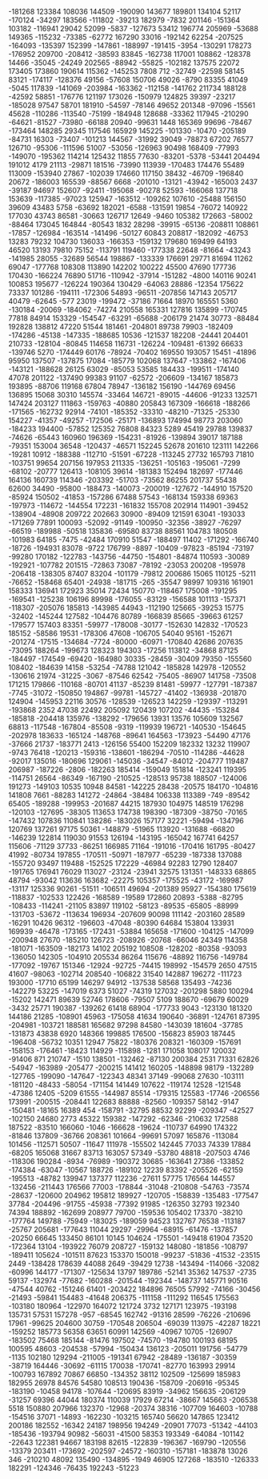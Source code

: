 -181268 123384 108036 144509 -190090 143677 189801 134104 52117 -170124 -34297 183566 -111802 -39213 182979 -7832 201146 -151364 103182 -116941 29042 52099 -5837 -127673 53412 196774 205969 -53688 149365 -115232 -73385 -62772 167290 33016 -192142 62254 -207525 -164093 -135397 152399 -147861 -188997 -191415 -3954 -130291 178273 -176952 209700 -208412 -38593 83845 -162738 117001 108862 -128378 14466 -35045 -24249 202565 -88942 -55825 -102182 137575 22072 173405 173860 190614 115362 -145253 7808 712 -32749 -22598 58145 83121 -174117 -128376 49156 -57608 150706 49026 -8790 83355 41049 -5045 117839 -141069 -203984 -163362 -112158 -141762 211734 188128 -42592 58851 -176776 121197 173026 -150979 124825 39397 -23217 -185028 97547 58701 181910 -54597 -78146 49652 201348 -97096 -15561 45628 -110286 -113540 -75199 -184948 128688 -33362 117945 -210290 -64621 -81527 -73980 -66188 20940 -99631 1448 165369 99696 -78467 -173464 148285 29345 117546 165929 145225 -101330 -10470 -205189 -84731 16303 -73407 -101213 144567 -31992 39049 -78873 67202 76577 126710 -95306 -111596 51007 -53056 -126963 90498 168409 -77993 -149070 -195362 114214 125432 11855 77630 -83201 -5378 -53441 204494 191012 4179 21113 -29871 181516 -73990 113939 -170483 174476 55489 113009 -153940 27867 -102039 174660 117150 38432 -46709 -196840 20672 -186003 165539 -88567 6668 -201010 -13121 -43942 -165003 2437 -39187 94697 152607 -92411 -195068 -90278 52593 -166068 137718 153639 -117385 -97023 125947 -163512 -109262 107610 -25488 156150 39609 43483 5758 -63692 182021 -6588 -131591 19854 -76072 140922 177030 43743 86581 -30663 126717 12649 -9460 105382 172663 -58002 -88464 173045 164844 -80543 1832 28298 -39915 -65136 -208811 108861 -17857 -126984 -163514 -141496 -50127 60843 208817 -182092 -46753 13283 79232 104730 136033 -166353 -159132 179680 169499 64193 46520 13193 79810 75152 -113791 119460 -177338 22648 -81664 -43243 -141985 28055 -32689 56544 198867 -133339 176691 29771 81694 11262 69047 -177768 108308 113890 142202 100222 45500 47690 177736 170430 -166224 76890 51716 -110942 -37914 -151282 -4800 140116 90241 100853 195677 -126224 190364 130429 -64063 28886 -12354 175622 73337 101286 -194111 -172306 54893 -96511 -207856 147143 205717 40479 -62645 -577 23019 -199472 -37186 71664 18970 165551 5360 -130184 -20069 -184062 -74274 210558 165331 127816 135899 -170745 77818 84914 153329 -154547 -63291 -65688 -206179 21474 30773 -88484 192828 138812 47220 51544 181461 -204801 89738 79903 -182409 -174286 -45138 -147335 -188685 10536 -121537 182208 -24441 204401 210733 -128104 -80845 114658 116731 -126224 -109481 -61392 66633 -139746 5270 -174449 60176 -78924 -70402 169550 193057 15451 -41896 95950 137507 -137875 17084 -185779 102068 137647 -133862 -167406 -143121 -188628 26125 63029 -85053 53585 184433 -199511 -174140 47078 201122 -137490 99383 91107 -62572 -206609 -134167 185873 193895 -88706 119168 67804 78947 -136182 156190 -144769 69456 136895 15068 30310 145574 -33464 146721 -89015 -44606 -91233 132571 147424 203127 111863 -159763 -40880 205843 167309 -166618 -188266 -171565 -162732 92914 -74101 -185352 -33310 -48210 -71325 -25330 154227 -41357 -49257 -172506 -25171 -136893 174994 98773 203060 -184233 194400 -57852 125352 76808 84323 5289 45419 29788 139837 -74626 -65443 160960 196369 -154231 -81926 -139894 39017 187188 -79351 153004 36548 -120437 -46571 152245 52678 201610 123111 142266 -19281 10912 -188388 -112710 -51591 -67228 -113245 27732 165793 71810 -103751 99654 207156 197953 211335 -136251 -105163 -195061 -7299 -68102 -20777 126413 -108105 39614 -181383 152494 182697 -177446 164136 160739 114346 -203392 -51703 -73562 86255 201737 55438 62600 34490 -95800 -188473 -140073 -200019 -127672 -144910 157520 -85924 150502 -41853 -157286 67488 57543 -168134 159338 69363 -197973 -114672 -144554 172231 -161832 155708 202914 114901 -39452 -138904 -48908 209722 202663 30900 -89409 121591 63041 -193033 -171269 77891 100093 -52092 -91149 -100950 -32356 -38927 -76297 -66519 -189988 -50518 135836 -69580 83738 88561 104783 180508 -101983 64185 -7475 -42484 170910 51547 -188497 11402 -171292 -166740 -18726 -194931 83078 -9722 176799 -8897 -10409 -97823 -85194 -73197 -99280 170182 -122783 -143756 -44750 -154801 -84874 110593 -30089 -192921 -107782 201515 -72863 73087 -78192 -23053 200208 -195978 -206418 -138305 87407 83204 -101179 -79812 200686 15065 110125 -5211 -76652 -158468 65401 -24938 -181715 -265 -35547 98997 109316 161901 158333 136941 172923 35014 72434 150770 -118467 175008 -191295 -169541 -125238 106196 89998 -176055 -83129 -156588 101113 -157371 -118307 -205076 185813 -143985 44943 -112190 125665 -39253 15775 -32402 -145244 127582 -104476 80789 -166839 85665 -39663 61257 -179577 157403 83351 -59977 -178008 -30177 -152630 142832 -170523 185152 -58586 19531 -178306 47608 -106705 54040 95161 -152671 -201274 -17515 -134684 -7724 -80000 -60971 -170840 42686 207635 -73095 188264 -199673 128323 194303 -17256 113812 -34868 87125 -184497 -174549 -69420 -164980 30335 -28459 -30409 79350 -155560 108402 -184639 14158 -53254 -74788 121042 -185828 142978 -120552 -130616 21974 -31225 -3067 -87546 62542 -75405 -86907 141758 -73508 171215 179866 -110168 -80701 41137 -85239 81481 -59977 -127791 -187387 -7745 -31072 -150850 194867 -99781 -145727 -41402 -136938 -201870 124904 -145953 22116 30576 -128539 -126523 142259 -129397 -113291 -193868 2352 47038 22492 205092 120439 107202 -44435 -153284 -185818 -204418 135976 -138292 -179656 13931 13576 105609 132567 68813 -117548 -167804 -85508 -9319 -119939 196721 -140530 -154645 -202978 183633 -165124 -148768 -89641 164563 -173923 -54490 47176 -37666 21737 -183771 2413 -126156 55400 152209 182332 13232 119907 -9743 76418 -120213 -159316 -138601 -186294 -70510 -114286 -44628 -92017 135016 -180696 129061 -145036 -34547 -84012 -204777 119487 206987 -187226 -2806 -182263 185414 -159049 151814 -123241 119395 -114751 26564 -86349 -167190 -210525 -128513 95738 188507 -124006 191273 -149103 10535 10948 84581 -142225 28438 -20575 184170 -104816 141808 7661 -88283 141272 -24864 -38484 106338 113389 -749 -89542 65405 -189288 -199953 -201687 44215 187930 104975 148519 176298 -120103 -127695 -38305 113653 174738 198390 -187309 -38750 -70165 -147432 107836 110841 138286 -183026 157177 32221 -59494 -134796 120769 137261 97175 50361 -148879 -51965 113920 -131688 -66820 -146239 122814 119030 91553 126194 -143195 -165042 167741 64257 115606 -71129 37733 -86251 166985 71164 -191016 -170416 161795 -80427 41992 -80734 197855 -170511 -50971 -187977 -65239 -187338 137088 -155720 93497 119488 -152525 172229 -46984 92283 12790 128407 -191765 176941 76029 113027 -23124 -23941 32575 131351 -148333 68865 48794 -93042 113636 163682 -22275 105357 -175525 -43172 -169987 -13117 125336 90261 -51511 -106511 49694 -201389 95927 -154380 175619 -118837 -102533 122426 -168589 -19589 172860 20893 -5388 -82795 -108433 -114241 -21105 83897 119102 -58123 -89535 -65805 -88999 -131703 -53672 -113634 196934 -207609 90098 111142 -203160 28589 -16291 10426 96312 -196603 -47048 -80390 64684 153804 133931 169939 -46478 -173165 -172431 -53884 165658 -171600 -104125 -147099 -200948 27670 -185210 126723 -208926 -20768 -66046 24349 114358 -181071 -163509 -182173 14102 205192 108508 -128202 -80358 -93093 -136050 142305 -104910 205534 86264 115676 -48892 116756 -149784 -177092 -19767 151346 -12924 -92725 -74415 198992 -154579 2650 47515 41607 -98063 -102714 208540 -106822 31540 142887 196272 -111723 193000 -17710 65199 146297 94912 -137538 58568 135493 -74236 -142279 53225 -147019 6373 51027 -74319 127032 -201298 5880 100294 -15202 142471 89639 52746 178606 -79507 5109 188670 -69679 60029 -3432 25771 190387 -139262 61418 68904 -177733 9043 -123130 181320 144186 21285 -108901 45963 -175058 41634 190640 -36891 -124761 87395 -204981 -103721 188581 165682 97298 84580 -143039 181604 -37785 -131873 43838 6920 148366 199885 176500 -156823 85903 187445 -196408 -56732 10351 12947 75822 -180376 208321 -160309 -157691 -158153 -176461 -18423 114929 -115898 -1281 171058 108017 120032 -91406 871 210747 -1510 138501 -132462 -87130 200384 2531 71331 62826 -54947 -163989 -205477 -200215 141412 160205 -148898 98179 -132289 -127765 -199090 -147647 -122343 48341 37149 -99068 27630 -103111 -181120 -48433 -58054 -171154 141449 107622 -119174 12528 -121548 -47386 12405 -5209 61555 -144987 85514 -179315 125583 -17746 -206556 173991 -200515 -208441 122683 88888 -82560 -109357 58142 -9147 -150481 -18165 16389 454 -158791 -32795 88532 92299 -209347 -42527 -102150 24680 2773 45322 159382 -147292 -62346 -210632 172588 187522 -83510 166060 -1046 -166628 -19624 -110737 64990 174322 -81846 137809 -36766 208361 101664 -99691 57097 165876 -113084 101456 -112571 50507 -11647 111978 -155502 142445 77033 74339 17884 -68205 165068 31667 83713 163057 57349 -53780 48818 -207503 4746 -118306 190284 -8934 -76989 -190372 30685 -163641 27386 -133852 -174384 -63047 -10567 188726 -189102 12239 83392 -205526 -62159 -195513 -48782 139947 137377 112236 -27611 57775 176564 144557 -132456 -211443 176566 77003 -178844 -31048 -210808 -54763 -73574 -28637 -120600 204962 195812 189927 -120705 -158839 -135483 -177547 37784 -204496 -91755 -45938 -77392 91985 -126350 32793 192340 74394 188892 -162699 208977 79700 -159536 105402 173370 -38210 -177764 149788 -75949 -183025 -189059 94523 132767 76538 -113187 -25767 205681 -177643 11044 29297 -29964 -68915 -61476 -137857 -20250 66645 133450 86101 10145 104624 -175501 -149418 61904 73520 -172364 13104 -193922 76079 208727 -159132 148080 -181856 -108797 -189411 105624 -101511 87623 153370 150018 -99237 -51836 -41532 -23515 2449 -138428 178639 44088 2649 -39429 12738 -143494 -114066 -32082 -60996 144177 -171307 -125634 13797 189786 -52141 35362 147537 -2735 59137 -132974 -77682 -160288 -201544 -192344 -148737 145771 90516 -47544 40762 -151246 61401 -203422 184896 76505 57992 -74166 -30456 -21493 -59841 154483 -41648 206375 -111158 -111292 116545 175563 -103180 180964 -122970 164072 121724 3732 127171 123975 -193198 135731 57531 157278 -957 -68545 162742 -91316 28599 -76226 -210696 17961 -99625 204600 30759 -170548 206504 -69039 113975 -42287 18221 -159252 185773 56358 63651 60991 142569 -40967 10705 -126907 -183502 75468 185144 -81476 197502 -74570 -194780 100193 68195 100595 48603 -204538 -57994 -150434 136123 -205011 191756 -54779 -1135 102180 129294 -211005 -191341 67942 -28489 -136187 -30359 -38719 164446 -30692 -61115 170038 -170741 -82770 163993 29914 -100793 167892 70867 66850 -134352 38112 102509 -125699 185983 182955 26978 84576 54580 108513 190436 -158709 -206916 -95345 -183190 -10458 94178 -107644 -120695 83919 -34962 156635 -206129 -31257 69396 44044 180374 110039 17929 67214 -38667 145663 -206538 5518 150880 207966 132370 -12968 -20374 38316 -107709 164603 -10788 -154516 37071 -14893 -162230 -103215 165740 56620 147865 123412 200186 182552 -16342 24187 198956 194249 -20901 77073 -51342 -44103 -185436 -193794 90982 -56031 -41500 58353 193349 -64084 -101142 -22643 122381 94667 183198 82615 -122839 -196367 -169790 -120556 -13379 203411 -173692 -202597 -24572 -160310 -157181 -183878 13026 346 -210210 48092 135490 -134895 -1949 46905 127268 -183510 -126333 182291 -124346 -76435 192243 -51223